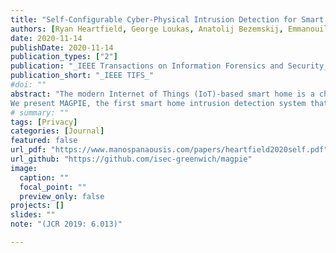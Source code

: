 ```yaml
---
title: "Self-Configurable Cyber-Physical Intrusion Detection for Smart Homes Using Reinforcement Learning"
authors: [Ryan Heartfield, George Loukas, Anatolij Bezemskij, Emmanouil Panaousis]
date: 2020-11-14
publishDate: 2020-11-14
publication_types: ["2"]
publication: "_IEEE Transactions on Information Forensics and Security_"
publication_short: "_IEEE TIFS_"
#doi: ""
abstract: "The modern Internet of Things (IoT)-based smart home is a challenging environment to secure: devices change, new vulnerabilities are discovered and often remain unpatched, and different users interact with their devices differently and have different cyber risk attitudes. A security breach's impact is not limited to cyberspace, as it can also affect or be facilitated in physical space, for example, via voice. In this environment, intrusion detection cannot rely solely on static models that remain the same over time and are the same for all users.
We present MAGPIE, the first smart home intrusion detection system that is able to autonomously adjust the decision function of its underlying anomaly classification models to a smart home's changing conditions (e.g., new devices, new automation rules and user interaction with them). The method achieves this goal by applying a novel probabilistic cluster-based reward mechanism to non-stationary multi-armed bandit reinforcement learning. MAGPIE rewards the sets of hyperparameters of its underlying isolation forest unsupervised anomaly classifiers based on the cluster silhouette scores of their output. Experimental evaluation in a real household shows that MAGPIE exhibits high accuracy because of two further innovations: it takes into account both cyber and physical sources of data; and it detects human presence to utilise models that exhibit the highest accuracy in each case. MAGPIE is available in open-source format, together with its evaluation datasets, so it can benefit from future advances in unsupervised and reinforcement learning and be able to be enriched with further sources of data as smart home environments and attacks evolve."
# summary: ""
tags: [Privacy]
categories: [Journal]
featured: false
url_pdf: "https://www.manospanaousis.com/papers/heartfield2020self.pdf"
url_github: "https://github.com/isec-greenwich/magpie"
image:
  caption: ""
  focal_point: ""
  preview_only: false
projects: []
slides: ""
note: "(JCR 2019: 6.013)"

---
```

